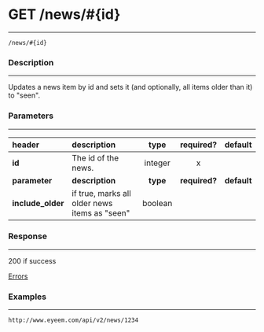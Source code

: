 # GET /news/#{id} 
***
`/news/#{id}`

### Description
***
Updates a news item by id and sets it (and optionally, all items older than it) to "seen".


### Parameters
***

|header| description| type |required? |default|
|:---------|:--------------|:----------:|:------------:|:------------:|
|**id**|The id of the news.|integer|x||
|**parameter**| **description**| **type** |**required?** |**default**|
|**include_older**|if true, marks all older news items as "seen"|boolean|||




### Response
***


200 if success

[Errors](../../resources/errors.md)

### Examples
***

`http://www.eyeem.com/api/v2/news/1234`



 